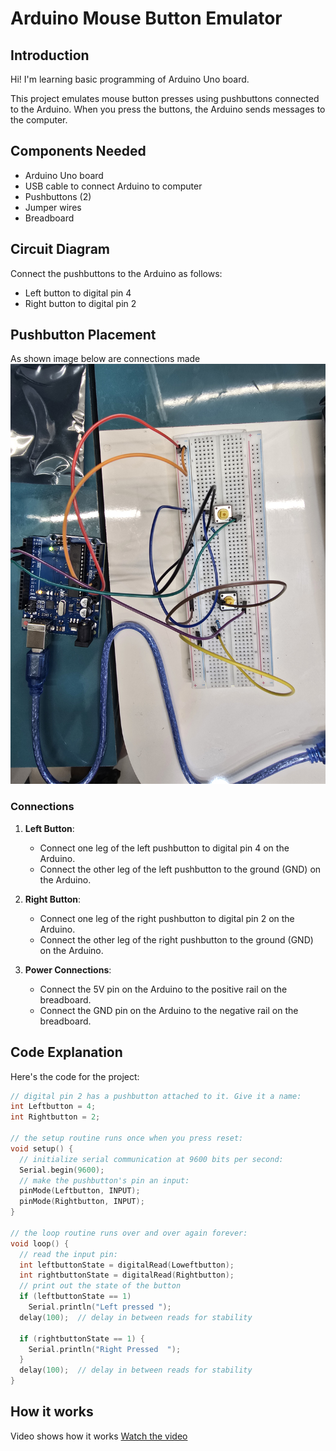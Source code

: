 # Arduino Mouse Button Emulator

## Introduction

Hi! I'm learning basic programming of Arduino Uno board. 

This project emulates mouse button presses using pushbuttons connected to the Arduino. When you press the buttons, the Arduino sends messages to the computer.

## Components Needed

- Arduino Uno board
- USB cable to connect Arduino to computer
- Pushbuttons (2)
- Jumper wires
- Breadboard

## Circuit Diagram

Connect the pushbuttons to the Arduino as follows:
- Left button to digital pin 4
- Right button to digital pin 2

## Pushbutton Placement

As shown image below are connections made ![This is the image](image.jpg?raw=true "BreadBoard")

### Connections

1. **Left Button**:
   - Connect one leg of the left pushbutton to digital pin 4 on the Arduino.
   - Connect the other leg of the left pushbutton to the ground (GND) on the Arduino.

2. **Right Button**:
   - Connect one leg of the right pushbutton to digital pin 2 on the Arduino.
   - Connect the other leg of the right pushbutton to the ground (GND) on the Arduino.

3. **Power Connections**:
   - Connect the 5V pin on the Arduino to the positive rail on the breadboard.
   - Connect the GND pin on the Arduino to the negative rail on the breadboard.

## Code Explanation 

Here's the code for the project:

```cpp
// digital pin 2 has a pushbutton attached to it. Give it a name:
int Leftbutton = 4;
int Rightbutton = 2;

// the setup routine runs once when you press reset:
void setup() {
  // initialize serial communication at 9600 bits per second:
  Serial.begin(9600);
  // make the pushbutton's pin an input:
  pinMode(Leftbutton, INPUT);
  pinMode(Rightbutton, INPUT);
}

// the loop routine runs over and over again forever:
void loop() {
  // read the input pin:
  int leftbuttonState = digitalRead(Loweftbutton);
  int rightbuttonState = digitalRead(Rightbutton); 
  // print out the state of the button
  if (leftbuttonState == 1)
    Serial.println("Left pressed ");
  delay(100);  // delay in between reads for stability

  if (rightbuttonState == 1) {
    Serial.println("Right Pressed  ");
  }
  delay(100);  // delay in between reads for stability
}
```

## How it works
Video shows how it works
[Watch the video](https://github.com/AvanishRasal/Ardiuno/blob/main/mouseworks.mp4)


